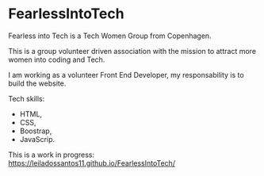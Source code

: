 # FearlessIntoTech

Fearless into Tech is a Tech Women Group from Copenhagen.

This is a group volunteer driven association with the mission to attract more women into coding and Tech.

I am working as a volunteer Front End Developer, my responsability is to build the website.


Tech skills:
- HTML,
- CSS,
- Boostrap,
- JavaScrip.


This is a work in progress: https://leiladossantos11.github.io/FearlessIntoTech/

